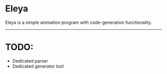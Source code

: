 <!--div align="center">
<img width="40%" src="https://github.com/SerhiiRI/eleya/blob/master/info/img/eleya_logo.png">
</div-->

# Eleya
Eleya is a simple animation program with code-generation functionality.
<hr>

# TODO: 
- Dedicated parser
- Dedicated generator tool 


